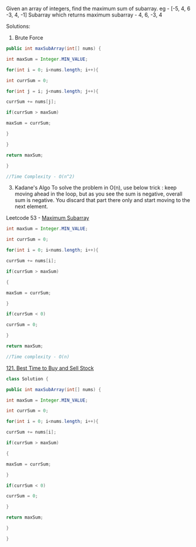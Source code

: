 Given an array of integers, find the maximum sum of subarray.
eg - [-5, 4, 6 -3, 4, -1]
Subarray which returns maximum subarray - 4, 6, -3, 4

Solutions:
1. Brute Force
```java 
public int maxSubArray(int[] nums) {

int maxSum = Integer.MIN_VALUE;

for(int i = 0; i<nums.length; i++){

int currSum = 0;

for(int j = i; j<nums.length; j++){

currSum += nums[j];

if(currSum > maxSum)

maxSum = currSum;

}

}

return maxSum;

}

//Time Complexity - O(n^2)
```


3. Kadane's Algo
To solve the problem in O(n), use below trick : keep moving ahead in the loop, but as you see the sum is negative, overall sum is negative. You discard that part there only and start moving to the next element.

Leetcode 53 - [Maximum Subarray](https://leetcode.com/problems/maximum-subarray/)
```java
int maxSum = Integer.MIN_VALUE;

int currSum = 0;

for(int i = 0; i<nums.length; i++){

currSum += nums[i];

if(currSum > maxSum)

{

maxSum = currSum;

}

if(currSum < 0)

currSum = 0;

}

return maxSum;

//Time complexity - O(n)
```

[121. Best Time to Buy and Sell Stock](https://leetcode.com/problems/best-time-to-buy-and-sell-stock/)

```java
class Solution {

public int maxSubArray(int[] nums) {

int maxSum = Integer.MIN_VALUE;

int currSum = 0;

for(int i = 0; i<nums.length; i++){

currSum += nums[i];

if(currSum > maxSum)

{

maxSum = currSum;

}

if(currSum < 0)

currSum = 0;

}

return maxSum;

}

}
```